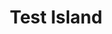 ---
title: Test Island
excerpt: The official TSWoW test and tutorial module
url_override: https://github.com/tswow/tswow-tests
icon:
  type: fa-solid
  name: fa-mountain-sun
color: green
---